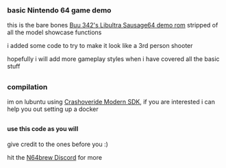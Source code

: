 
### basic Nintendo 64 game demo

this is the bare bones [Buu 342's Libultra Sausage64 demo rom](https://github.com/buu342/N64-Sausage64) stripped of all the model showcase functions

i added some code to try to make it look like a 3rd person shooter

hopefully i will add more gameplay styles when i have covered all the basic stuff

##

### compilation

im on lubuntu using [Crashoveride Modern SDK](https://crashoveride95.github.io/modernsdk/), if you are interested i can help you out setting up a docker

##

#### use this code as you will

give credit to the ones before you :)


hit the [N64brew Discord](https://discord.gg/r86zSRwDDY) for more

##
